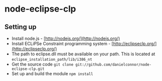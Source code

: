 node-eclipse-clp
================

## Setting up
- Install node.js - [http://nodejs.org/](http://nodejs.org/)
- Install ECLiPSe Constraint programming system - [http://eclipseclp.org/](http://eclipseclp.org/)
- The path to eclipse.dll must be available on your path. This is located at `eclipse_installation_path/lib/i386_nt`
- Get the source code `git clone git://github.com/danielconnor/node-eclipse-clp.git`
- Set up and build the module `npm install`


